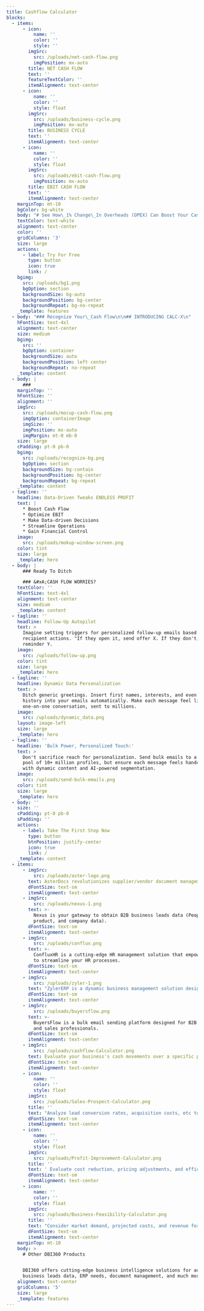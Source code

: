 ```yaml
---
title: Cashflow Calculator
blocks:
  - items:
      - icon:
          name: ''
          color: ''
          style: ''
        imgSrc:
          src: /uploads/net-cash-flow.png
          imgPosition: mx-auto
        title: NET CASH FLOW
        text: ''
        featureTextColor: ''
        itemAlignment: text-center
      - icon:
          name: ''
          color: ''
          style: float
        imgSrc:
          src: /uploads/business-cycle.png
          imgPosition: mx-auto
        title: BUSINESS CYCLE
        text: ''
        itemAlignment: text-center
      - icon:
          name: ''
          color: ''
          style: float
        imgSrc:
          src: /uploads/ebit-cash-flow.png
          imgPosition: mx-auto
        title: EBIT CASH FLOW
        text: ''
        itemAlignment: text-center
    marginTop: mt-10
    bgColor: bg-white
    body: "# See How\_1% Change\_In Overheads (OPEX) Can Boost Your Cash Flow\_By $8,000.\n\n## What would you like to check for?\n"
    textColor: text-white
    alignment: text-center
    color: ''
    gridColumns: '3'
    size: large
    actions:
      - label: Try For Free
        type: button
        icon: true
        link: /
    bgimg:
      src: /uploads/bg1.png
      bgOption: section
      backgroundSize: bg-auto
      backgroundPosition: bg-center
      backgroundRepeat: bg-no-repeat
    _template: features
  - body: "### Recognize Your\_Cash Flow\n\n## INTRODUCING CALC-X\n"
    hFontSize: text-4xl
    alignment: text-center
    size: medium
    bgimg:
      src: ''
      bgOption: container
      backgroundSize: auto
      backgroundPosition: left center
      backgroundRepeat: no-repeat
    _template: content
  - body: |
      ###
    marginTop: ''
    hFontSize: ''
    alignment: ''
    imgSrc:
      src: /uploads/mocup-cash-flow.png
      imgOption: containerImage
      imgSize: ''
      imgPosition: mx-auto
      imgMargin: mt-0 mb-0
    size: large
    cPadding: pt-0 pb-0
    bgimg:
      src: /uploads/recognize-bg.png
      bgOption: section
      backgroundSize: bg-contain
      backgroundPosition: bg-center
      backgroundRepeat: bg-repeat
    _template: content
  - tagline: ''
    headline: Data-Driven Tweaks ENDLESS PROFIT
    text: |
      * Boost Cash Flow
      * Optimize EBIT
      * Make Data-driven Decisions
      * Streamline Operations
      * Gain Financial Control
    image:
      src: /uploads/mokup-window-screen.png
    color: tint
    size: large
    _template: hero
  - body: |
      ### Ready To Ditch

      ### &#xA;CASH FLOW WORRIES?
    textColor: ''
    hFontSize: text-4xl
    alignment: text-center
    size: medium
    _template: content
  - tagline: ''
    headline: Follow-Up Autopilot
    text: >
      Imagine setting triggers for personalized follow-up emails based on
      recipient actions. "If they open it, send offer X. If they don't, send
      reminder Y.
    image:
      src: /uploads/follow-up.png
    color: tint
    size: large
    _template: hero
  - tagline: ''
    headline: Dynamic Data Personalization
    text: >
      Ditch generic greetings. Insert first names, interests, and even purchase
      history into your emails automatically. Make each message feel like a
      one-on-one conversation, sent to millions.
    image:
      src: /uploads/dynamic_data.png
    layout: image-left
    size: large
    _template: hero
  - tagline: ''
    headline: 'Bulk Power, Personalized Touch:'
    text: >
      Don't sacrifice reach for personalization. Send bulk emails to a massive
      pool of 10+ million profiles, but ensure each message feels handcrafted
      with dynamic content and AI-powered segmentation.
    image:
      src: /uploads/send-bulk-emails.png
    color: tint
    size: large
    _template: hero
  - body: ''
    size: ''
    cPadding: pt-0 pb-0
    sPadding: ''
    actions:
      - label: Take The First Step Now
        type: button
        btnPosition: justify-center
        icon: true
        link: /
    _template: content
  - items:
      - imgSrc:
          src: /uploads/aster-logo.png
        text: AsterDocs revolutionizes supplier/vendor document management.
        dFontSize: text-sm
        itemAlignment: text-center
      - imgSrc:
          src: /uploads/nexus-1.png
        text: >-
          Nexus is your gateway to obtain B2B business leads data (People,
          product, and company data). 
        dFontSize: text-sm
        itemAlignment: text-center
      - imgSrc:
          src: /uploads/conflux.png
        text: >-
          ConfluxHR is a cutting-edge HR management solution that empowers you
          to streamline your HR processes.
        dFontSize: text-sm
        itemAlignment: text-center
      - imgSrc:
          src: /uploads/zyler-1.png
        text: "ZylerERP is a dynamic business management solution designed to revolutionize operations.\n\t\t\t\t\t\t\t\t"
        dFontSize: text-sm
        itemAlignment: text-center
      - imgSrc:
          src: /uploads/buyersflow.png
        text: >-
          BuyersFlow is a bulk email sending platform designed for B2B marketers
          and sales professionals. 
        dFontSize: text-sm
        itemAlignment: text-center
      - imgSrc:
          src: /uploads/cashflow-Calculator.png
        text: Evaluate your business's cash movements over a specific period.
        dFontSize: text-sm
        itemAlignment: text-center
      - icon:
          name: ''
          color: ''
          style: float
        imgSrc:
          src: /uploads/Sales-Prospect-Calculator.png
        title: ''
        text: "Analyze lead conversion rates, acquisition costs, etc to forecast revenue from sales prospects.\n\t\t\t\t\t\t\t\t"
        dFontSize: text-sm
        itemAlignment: text-center
      - icon:
          name: ''
          color: ''
          style: float
        imgSrc:
          src: /uploads/Profit-Improvement-Calculator.png
        title: ''
        text: ' Evaluate cost reduction, pricing adjustments, and efficiency improvements to make informed decisions.'
        dFontSize: text-sm
        itemAlignment: text-center
      - icon:
          name: ''
          color: ''
          style: float
        imgSrc:
          src: /uploads/Business-Feasibility-Calculator.png
        title: ''
        text: "Consider market demand, projected costs, and revenue forecasts to make data-driven decisions.\n\t\t\t\t\t\t\t\t"
        dFontSize: text-sm
        itemAlignment: text-center
    marginTop: mt-10
    body: >
      # Other DBI360 Products


      DBI360 offers cutting-edge business intelligence solutions for accessing
      business leads data, ERP needs, document management, and much more.
    alignment: text-center
    gridColumns: '5'
    size: large
    _template: features
---
```


